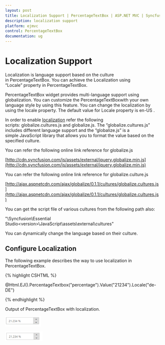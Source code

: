 ```yaml
---
layout: post
title: Localization Support | PercentageTextBox | ASP.NET MVC | Syncfusion
description: localization support
platform: ejmvc
control: PercentageTextBox
documentation: ug
---
```


# Localization Support

Localization is language support based on the culture in PercentageTextBox. You can achieve the Localization using “Locale” property in PercentageTextBox. 

PercentageTextBox widget provides multi-language support using globalization. You can customize the PercentageTextBoxwith your own language style by using this feature. You can change the localization by using the locale property. The default value for Locale property is en-US .

In order to enable [localization](/aspnetmvc/percentagetextbox/localization-support) refer the following scripts: globalize.cultures.js and globalize.js. The “globalize.cultures.js” includes different language support and the “globalize.js” is a simple JavaScript library that allows you to format the value based on the specified culture.

You can refer the following online link reference for globalize.js

[http://cdn.syncfusion.com/js/assets/external/jquery.globalize.min.js](http://cdn.syncfusion.com/js/assets/external/jquery.globalize.min.js)

You can refer the following online link reference for globalize.culture.js

[http://ajax.aspnetcdn.com/ajax/globalize/0.1.1/cultures/globalize.cultures.js](http://ajax.aspnetcdn.com/ajax/globalize/0.1.1/cultures/globalize.cultures.js)

You can get the script file of various cultures from the following path also:

"<Installed Location>\Syncfusion\Essential Studio\<version>\JavaScript\assets\external\cultures"

You can dynamically change the language based on their culture.

## Configure Localization

The following example describes the way to use localization in PercentageTextBox.



{% highlight CSHTML %}

@Html.EJ().PercentageTextbox("percentage").Value("21234").Locale("de-DE")

{% endhighlight %}

Output of PercentageTextBox with localization.



![](Localization-Support_images/Localization-Support_img1.png)





![](Localization-Support_images/Localization-Support_img2.png)



